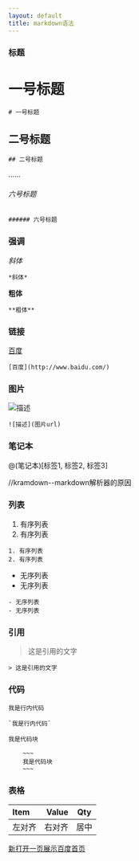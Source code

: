 ```yaml
---
layout: default
title: markdown语法
---
```


### 标题

# 一号标题

~~~
# 一号标题
~~~

## 二号标题

~~~
## 二号标题
~~~

......

###### 六号标题

~~~
###### 六号标题
~~~

### 强调

*斜体*

~~~
*斜体*
~~~

**粗体**

~~~
**粗体**
~~~

### 链接

[百度](http://www.baidu.com/)

~~~
[百度](http://www.baidu.com/)
~~~

### 图片

![描述](http://i2.tietuku.com/e7576785ca2d37b1.jpg)

~~~
![描述](图片url)
~~~

### 笔记本

@(笔记本)[标签1, 标签2, 标签3]

//kramdown--markdown解析器的原因

### 列表

1. 有序列表
2. 有序列表

~~~
1. 有序列表
2. 有序列表
~~~

- 无序列表
- 无序列表

~~~
- 无序列表
- 无序列表
~~~

### 引用

> 这是引用的文字

~~~
> 这是引用的文字
~~~

### 代码

`我是行内代码`

~~~
`我是行内代码`
~~~

~~~
我是代码块
~~~

~~~
	~~~
	我是代码块
	~~~
~~~

### 表格

|Item|Value|Qty|
|:---------|---------:|:----:|
|左对齐|右对齐|居中|

<a href="http://www.baidu.com/" target="_blank">新打开一页展示百度首页</a>